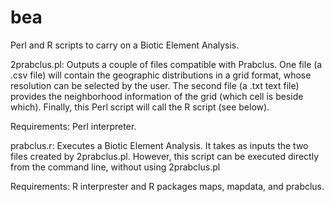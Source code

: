 bea
===

Perl and R scripts to carry on a Biotic Element Analysis.

2prabclus.pl: Outputs a couple of files compatible with Prabclus. One file (a .csv file) will contain the geographic distributions in a grid format, whose resolution can be selected by the user. The second file (a .txt text file) provides the neighborhood information of the grid (which cell is beside which). Finally, this Perl script will call the R script (see below).

Requirements: Perl interpreter.


prabclus.r: Executes a Biotic Element Analysis. It takes as inputs the two files created by 2prabclus.pl. However, this script can be executed directly from the command line, without using 2prabclus.pl

Requirements: R interprester and R packages maps, mapdata, and prabclus.
